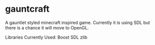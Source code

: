 gauntcraft
==========

A gauntlet styled minecraft inspired game. Currently it is using SDL but there is a chance it will move to OpenGL.

Libraries Currently Used:
Boost
SDL
zlib
